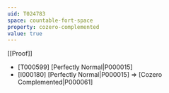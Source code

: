 ```yaml
---
uid: T024783
space: countable-fort-space
property: cozero-complemented
value: true
---
```

[[Proof]]

* [T000599] [Perfectly Normal|P000015]
* [I000180] [Perfectly Normal|P000015] => [Cozero Complemented|P000061]

